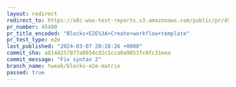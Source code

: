 ```yaml
---
layout: redirect
redirect_to: https://a8c-woo-test-reports.s3.amazonaws.com/public/pr/45400/e2e/index.html
pr_number: 45400
pr_title_encoded: "Blocks+E2E%3A+Create+workflow+template"
pr_test_type: e2e
last_published: "2024-03-07 20:18:26 +0000"
commit_sha: a8144257877a0054cd2c1cca0a9853fc0fc31eea
commit_message: "Fix syntax 2"
branch_name: tweak/blocks-e2e-matrix
passed: true
---
```

